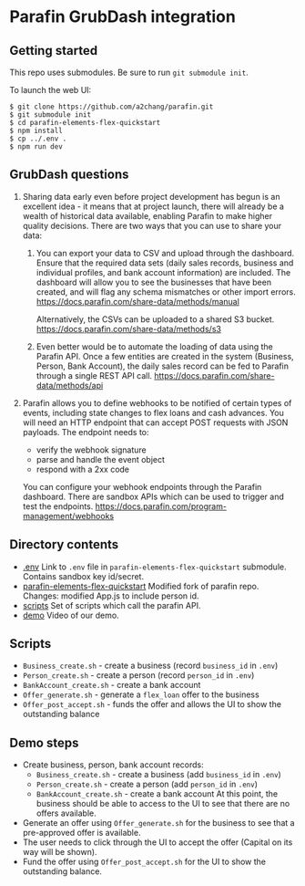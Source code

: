 # Parafin GrubDash integration


## Getting started

This repo uses submodules.  Be sure to run `git submodule init`.

To launch the web UI:
```
$ git clone https://github.com/a2chang/parafin.git
$ git submodule init
$ cd parafin-elements-flex-quickstart
$ npm install
$ cp ../.env .
$ npm run dev
```


## GrubDash questions

1.  Sharing data early even before project development has begun is an excellent idea - it means that at project launch, there
    will already be a wealth of historical data available, enabling Parafin to make higher quality decisions.  There are two
    ways that you can use to share your data:

	1.  You can export your data to CSV and upload through the dashboard.  Ensure that the required data sets (daily sales
		records, business and individual profiles, and bank account information) are included.  The dashboard will allow you
		to see the businesses that have been created, and will flag any schema mismatches or other import errors.
	    https://docs.parafin.com/share-data/methods/manual

		Alternatively, the CSVs can be uploaded to a shared S3 bucket.
		https://docs.parafin.com/share-data/methods/s3

	1.  Even better would be to automate the loading of data using the Parafin API.  Once a few entities are created in the
		system (Business, Person, Bank Account), the daily sales record can be fed to Parafin through a single REST API call.
		https://docs.parafin.com/share-data/methods/api

1.	Parafin allows you to define webhooks to be notified of certain types of events, including state changes to flex loans and
	cash advances.  You will need an HTTP endpoint that can accept POST requests with JSON payloads.  The endpoint needs to:

	* verify the webhook signature
	* parse and handle the event object
	* respond with a 2xx code

	You can configure your webhook endpoints through the Parafin dashboard.  There are sandbox APIs which can be used to
	trigger and test the endpoints.
	https://docs.parafin.com/program-management/webhooks


## Directory contents

* [.env](.env) Link to `.env` file in `parafin-elements-flex-quickstart` submodule.  Contains sandbox key id/secret.
* [parafin-elements-flex-quickstart](parafin-elements-flex-quickstart) Modified fork of parafin repo.  Changes: modified App.js to include person id.
* [scripts](scripts) Set of scripts which call the parafin API.
* [demo](https://drive.google.com/file/d/1KRqPY0_CgpbZoysdW_1zPqYJWLSBk8n9/view?usp=sharing) Video of our demo.


## Scripts

* `Business_create.sh` - create a business (record `business_id` in `.env`)
* `Person_create.sh` - create a person (record `person_id` in `.env`)
* `BankAccount_create.sh` - create a bank account
* `Offer_generate.sh` - generate a `flex_loan` offer to the business
* `Offer_post_accept.sh` - funds the offer and allows the UI to show the outstanding balance

## Demo steps

* Create business, person, bank account records:
  * `Business_create.sh` - create a business (add `business_id` in `.env`)
  * `Person_create.sh` - create a person (add `person_id` in `.env`)
  * `BankAccount_create.sh` - create a bank account
  At this point, the business should be able to access to the UI to see that there are no offers available.
* Generate an offer using `Offer_generate.sh` for the business to see that a pre-approved offer is available.
* The user needs to click through the UI to accept the offer (Capital on its way will be shown).
* Fund the offer using `Offer_post_accept.sh` for the UI to show the outstanding balance.
